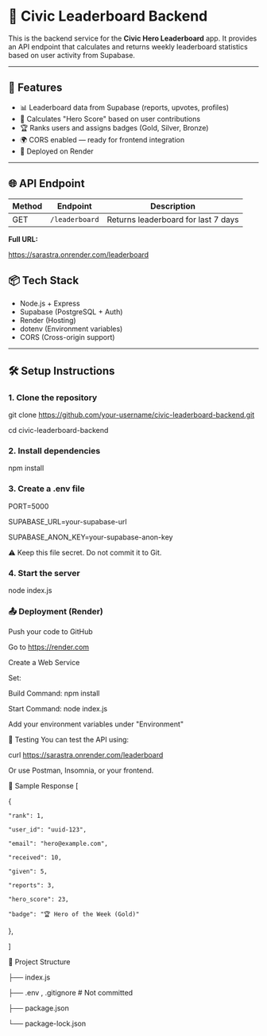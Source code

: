 # 🦸 Civic Leaderboard Backend

This is the backend service for the **Civic Hero Leaderboard** app. It provides an API endpoint that calculates and returns weekly leaderboard statistics based on user activity from Supabase.

---

## 🚀 Features

- 📊 Leaderboard data from Supabase (reports, upvotes, profiles)
- 🧠 Calculates "Hero Score" based on user contributions
- 🏆 Ranks users and assigns badges (Gold, Silver, Bronze)
- 🌍 CORS enabled — ready for frontend integration
- 🔗 Deployed on Render

---

## 🌐 API Endpoint

| Method | Endpoint       | Description                         |
|--------|----------------|-------------------------------------|
| GET    | `/leaderboard` | Returns leaderboard for last 7 days |

**Full URL:**

https://sarastra.onrender.com/leaderboard

## 📦 Tech Stack

- Node.js + Express
- Supabase (PostgreSQL + Auth)
- Render (Hosting)
- dotenv (Environment variables)
- CORS (Cross-origin support)

---

## 🛠️ Setup Instructions

### 1. Clone the repository
git clone https://github.com/your-username/civic-leaderboard-backend.git

cd civic-leaderboard-backend

### 2. Install dependencies
npm install

### 3. Create a .env file
PORT=5000

SUPABASE_URL=your-supabase-url

SUPABASE_ANON_KEY=your-supabase-anon-key

⚠️ Keep this file secret. Do not commit it to Git.

### 4. Start the server
node index.js

### 📤 Deployment (Render)
Push your code to GitHub

Go to https://render.com

Create a Web Service

Set:

Build Command: npm install

Start Command: node index.js

Add your environment variables under "Environment"

🧪 Testing
You can test the API using:

curl https://sarastra.onrender.com/leaderboard

Or use Postman, Insomnia, or your frontend.

📄 Sample Response
[

  {
  
    "rank": 1,
    
    "user_id": "uuid-123",
    
    "email": "hero@example.com",
    
    "received": 10,
    
    "given": 5,
    
    "reports": 3,
    
    "hero_score": 23,
    
    "badge": "🏆 Hero of the Week (Gold)"
    
  },
  
]

📁 Project Structure

├── index.js

├── .env , .gitignore         # Not committed

├── package.json

└── package-lock.json
